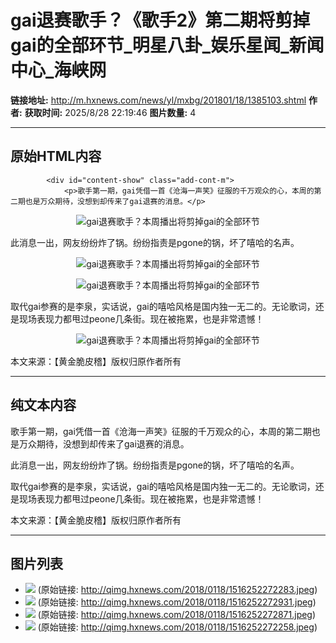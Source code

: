 # gai退赛歌手？《歌手2》第二期将剪掉gai的全部环节_明星八卦_娱乐星闻_新闻中心_海峡网

**链接地址:** http://m.hxnews.com/news/yl/mxbg/201801/18/1385103.shtml
**作者:** 
**获取时间:** 2025/8/28 22:19:46
**图片数量:** 4

---

## 原始HTML内容


			<div id="content-show" class="add-cont-m">
				<p>歌手第一期，gai凭借一首《沧海一声笑》征服的千万观众的心，本周的第二期也是万众期待，没想到却传来了gai退赛的消息。</p>
<p style="text-align: center; text-indent: 0;"><img src="./images/image_1.jpg" border="0" alt="gai退赛歌手？本周播出将剪掉gai的全部环节"></p>
<p>此消息一出，网友纷纷炸了锅。纷纷指责是pgone的锅，坏了嘻哈的名声。</p>
<p style="text-align: center; text-indent: 0;"><img src="./images/image_2.jpg" border="0" alt="gai退赛歌手？本周播出将剪掉gai的全部环节"></p>
<p style="text-align: center; text-indent: 0;"><img src="./images/image_3.jpg" border="0" alt="gai退赛歌手？本周播出将剪掉gai的全部环节"></p>
<p>取代gai参赛的是李泉，实话说，gai的嘻哈风格是国内独一无二的。无论歌词，还是现场表现力都甩过peone几条街。现在被拖累，也是非常遗憾！</p>
<p style="text-align: center; text-indent: 0;"><img src="./images/image_4.jpg" border="0" alt="gai退赛歌手？本周播出将剪掉gai的全部环节"></p>
<p>本文来源：【黄金脆皮稽】版权归原作者所有</p>			</div>
		

---

## 纯文本内容

歌手第一期，gai凭借一首《沧海一声笑》征服的千万观众的心，本周的第二期也是万众期待，没想到却传来了gai退赛的消息。

此消息一出，网友纷纷炸了锅。纷纷指责是pgone的锅，坏了嘻哈的名声。


取代gai参赛的是李泉，实话说，gai的嘻哈风格是国内独一无二的。无论歌词，还是现场表现力都甩过peone几条街。现在被拖累，也是非常遗憾！

本文来源：【黄金脆皮稽】版权归原作者所有

---

## 图片列表

- ![](./images/image_1.jpg) (原始链接: http://qimg.hxnews.com/2018/0118/1516252272283.jpeg)
- ![](./images/image_2.jpg) (原始链接: http://qimg.hxnews.com/2018/0118/1516252272931.jpeg)
- ![](./images/image_3.jpg) (原始链接: http://qimg.hxnews.com/2018/0118/1516252272871.jpeg)
- ![](./images/image_4.jpg) (原始链接: http://qimg.hxnews.com/2018/0118/1516252272258.jpeg)

